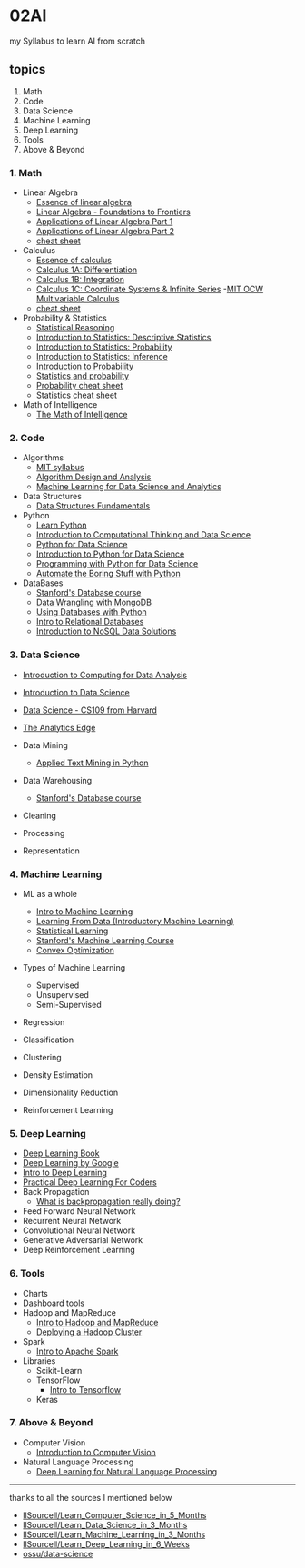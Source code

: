 # 02AI

my Syllabus to learn AI from scratch

## topics

1. Math
2. Code
3. Data Science
4. Machine Learning
5. Deep Learning
6. Tools
7. Above & Beyond

### 1. Math

- Linear Algebra
  - [Essence of linear algebra](https://www.youtube.com/playlist?list=PLZHQObOWTQDPD3MizzM2xVFitgF8hE_ab)
  - [Linear Algebra - Foundations to Frontiers](https://www.edx.org/course/linear-algebra-foundations-to-frontiers#!)
  - [Applications of Linear Algebra Part 1](https://www.edx.org/course/applications-linear-algebra-part-1-davidsonx-d003x-1)
  - [Applications of Linear Algebra Part 2](https://www.edx.org/course/applications-linear-algebra-part-2-davidsonx-d003x-2)
  - [cheat sheet](https://www.souravsengupta.com/cds2016/lectures/Savov_Notes.pdf)
- Calculus
  - [Essence of calculus](https://www.youtube.com/playlist?list=PLZHQObOWTQDMsr9K-rj53DwVRMYO3t5Yr)
  - [Calculus 1A: Differentiation](https://www.edx.org/course/calculus-1a-differentiation-mitx-18-01-1x)
  - [Calculus 1B: Integration](https://www.edx.org/course/calculus-1b-integration-mitx-18-01-2x)
  - [Calculus 1C: Coordinate Systems & Infinite Series](https://www.edx.org/course/calculus-1c-coordinate-systems-infinite-mitx-18-01-3x)
  -[MIT OCW Multivariable Calculus](http://ocw.mit.edu/courses/mathematics/18-02sc-multivariable-calculus-fall-2010/index.htm)
  - [cheat sheet](http://tutorial.math.lamar.edu/pdf/Calculus_Cheat_Sheet_All.pdf)
- Probability & Statistics
  - [Statistical Reasoning](https://lagunita.stanford.edu/courses/OLI/StatReasoning/Open/about)
  - [Introduction to Statistics: Descriptive Statistics](https://www.edx.org/course/introduction-statistics-descriptive-uc-berkeleyx-stat2-1x)
  - [Introduction to Statistics: Probability](https://www.edx.org/course/introduction-statistics-probability-uc-berkeleyx-stat2-2x)
  - [Introduction to Statistics: Inference](https://www.edx.org/course/introduction-statistics-inference-uc-berkeleyx-stat2-3x)
  - [Introduction to Probability](https://www.edx.org/course/introduction-probability-science-mitx-6-041x-2)
  - [Statistics and probability](https://www.khanacademy.org/math/statistics-probability)
  - [Probability cheat sheet](https://static1.squarespace.com/static/54bf3241e4b0f0d81bf7ff36/t/55e9494fe4b011aed10e48e5/1441352015658/probability_cheatsheet.pdf)
  - [Statistics cheat sheet](http://web.mit.edu/~csvoss/Public/usabo/stats_handout.pdf)
- Math of Intelligence
  - [The Math of Intelligence](https://www.youtube.com/playlist?list=PL2-dafEMk2A7mu0bSksCGMJEmeddU_H4D)

### 2. Code

- Algorithms
  - [MIT syllabus](https://courses.csail.mit.edu/6.006/fall11/notes.shtml)
  - [Algorithm Design and Analysis](https://www.edx.org/course/algorithm-design-analysis-pennx-sd3x)
  - [Machine Learning for Data Science and Analytics](https://courses.edx.org/courses/course-v1:ColumbiaX+DS102X+2T2018/course/)
- Data Structures
  - [Data Structures Fundamentals](https://www.edx.org/course/data-structures-fundamentals-uc-san-diegox-algs201x)
- Python
  - [Learn Python](https://www.codecademy.com/learn/learn-python)
  - [Introduction to Computational Thinking and Data Science](https://www.edx.org/course/introduction-computational-thinking-data-mitx-6-00-2x-3)
  - [Python for Data Science](https://www.edx.org/course/python-for-data-science-0)
  - [Introduction to Python for Data Science](https://www.edx.org/course/introduction-python-data-science-3)
  - [Programming with Python for Data Science](https://www.edx.org/course/programming-with-python-for-data-science)
  - [Automate the Boring Stuff with Python](https://automatetheboringstuff.com/)
- DataBases
  - [Stanford's Database course](https://lagunita.stanford.edu/courses/DB/2014/SelfPaced/about)
  - [Data Wrangling with MongoDB](https://www.udacity.com/course/data-wrangling-with-mongodb--ud032)
  - [Using Databases with Python](https://www.coursera.org/learn/python-databases)
  - [Intro to Relational Databases](https://in.udacity.com/course/intro-to-relational-databases--ud197)
  - [Introduction to NoSQL Data Solutions](https://www.edx.org/course/introduction-to-nosql-data-solutions-2)
  
### 3. Data Science

- [Introduction to Computing for Data Analysis](https://www.edx.org/course/introduction-to-computing-for-data-analysis)
- [Introduction to Data Science](https://www.coursera.org/course/datasci)
- [Data Science - CS109 from Harvard](http://cs109.github.io/2015/)
- [The Analytics Edge](https://www.edx.org/course/analytics-edge-mitx-15-071x-2)

- Data Mining
  - [Applied Text Mining in Python](https://www.coursera.org/learn/python-text-mining)
- Data Warehousing
  - [Stanford's Database course](https://lagunita.stanford.edu/courses/DB/2014/SelfPaced/about)
- Cleaning
- Processing
- Representation

### 4. Machine Learning

- ML as a whole
  - [Intro to Machine Learning](https://eu.udacity.com/course/intro-to-machine-learning--ud120)
  - [Learning From Data (Introductory Machine Learning)](https://www.edx.org/course/learning-data-introductory-machine-caltechx-cs1156x)
  - [Statistical Learning](https://lagunita.stanford.edu/courses/HumanitiesSciences/StatLearning/Winter2016/about)
  - [Stanford's Machine Learning Course](https://www.coursera.org/learn/machine-learning)
  - [Convex Optimization](https://lagunita.stanford.edu/courses/Engineering/CVX101/Winter2014/about)

- Types of Machine Learning
  - Supervised
  - Unsupervised
  - Semi-Supervised
- Regression
- Classification
- Clustering
- Density Estimation
- Dimensionality Reduction
- Reinforcement Learning

### 5. Deep Learning

- [Deep Learning Book](https://www.deeplearningbook.org/)
- [Deep Learning by Google](https://www.udacity.com/course/deep-learning--ud730)
- [Intro to Deep Learning](https://www.youtube.com/playlist?list=PL2-dafEMk2A7YdKv4XfKpfbTH5z6rEEj3)
- [Practical Deep Learning For Coders](https://course.fast.ai/)
- Back Propagation
  - [What is backpropagation really doing?](https://www.youtube.com/watch?v=Ilg3gGewQ5U)
- Feed Forward Neural Network
- Recurrent Neural Network
- Convolutional Neural Network
- Generative Adversarial Network
- Deep Reinforcement Learning

### 6. Tools

- Charts
- Dashboard tools
- Hadoop and MapReduce
  - [Intro to Hadoop and MapReduce](https://in.udacity.com/course/intro-to-hadoop-and-mapreduce--ud617)
  - [Deploying a Hadoop Cluster](https://www.udacity.com/course/deploying-a-hadoop-cluster--ud1000)
- Spark
  - [Intro to Apache Spark](https://stanford.edu/~rezab/sparkclass/slides/itas_workshop.pdf)
- Libraries
  - Scikit-Learn
  - TensorFlow
    - [Intro to Tensorflow](https://www.youtube.com/playlist?list=PL2-dafEMk2A7EEME489DsI468AB0wQsMV)
  - Keras

### 7. Above & Beyond

- Computer Vision
  - [Introduction to Computer Vision](https://in.udacity.com/course/introduction-to-computer-vision--ud810)
- Natural Language Processing
  - [Deep Learning for Natural Language Processing](http://cs224d.stanford.edu/)

---
thanks to all the sources I mentioned below

- [llSourcell/Learn_Computer_Science_in_5_Months](https://github.com/llSourcell/Learn_Computer_Science_in_5_Months)
- [llSourcell/Learn_Data_Science_in_3_Months](https://github.com/llSourcell/Learn_Data_Science_in_3_Months)
- [llSourcell/Learn_Machine_Learning_in_3_Months](https://github.com/llSourcell/Learn_Machine_Learning_in_3_Months)
- [llSourcell/Learn_Deep_Learning_in_6_Weeks](https://github.com/llSourcell/Learn_Deep_Learning_in_6_Weeks)
- [ossu/data-science](https://github.com/ossu/data-science)
